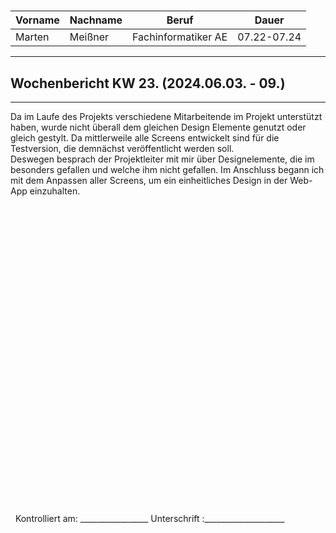 #

| Vorname | Nachname | Beruf               | Dauer       |
| ------- | -------- | ------------------- | ----------- |
| Marten  | Meißner  | Fachinformatiker AE | 07.22-07.24 |
---

## Wochenbericht KW 23.  (2024.06.03. - 09.)

---

Da im Laufe des Projekts verschiedene Mitarbeitende im Projekt unterstützt haben, wurde nicht überall dem gleichen Design Elemente genutzt oder gleich gestylt. Da mittlerweile alle Screens entwickelt sind für die Testversion, die demnächst veröffentlicht werden soll.     
Deswegen besprach der Projektleiter mit mir über Designelemente, die im besonders gefallen und welche ihm nicht gefallen. Im Anschluss begann ich mit dem Anpassen aller Screens, um ein einheitliches Design in der Web-App einzuhalten.       

&nbsp;
\
\
\
\
\
\
\
\
\
\
\
\
\
\
\
\
\
\
\
\
\
\
\
\
\
\
\
\
\
&nbsp;
Kontrolliert am: _________________ Unterschrift  :____________________

